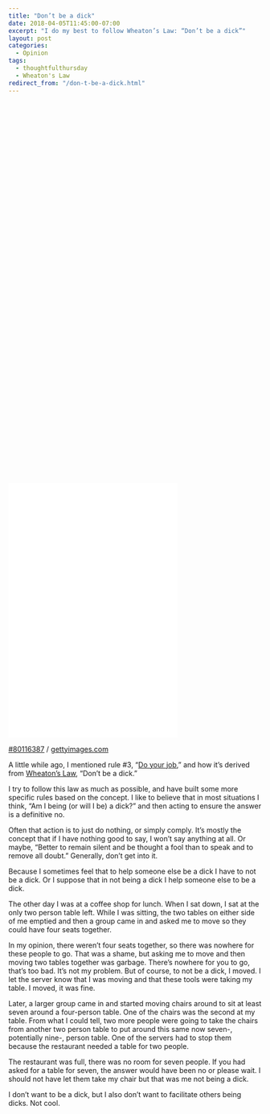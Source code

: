 ```yaml
---
title: "Don’t be a dick"
date: 2018-04-05T11:45:00-07:00
excerpt: "I do my best to follow Wheaton’s Law: “Don’t be a dick”"
layout: post
categories:
  - Opinion
tags:
  - thoughtfulthursday
  - Wheaton's Law
redirect_from: "/don-t-be-a-dick.html"
---
```

<div class="getty embed image alignright"><div style="padding:150.4451% 0 0 0"><iframe src="//embed.gettyimages.com/embed/80116387?et=1G4wyw8vSRV2iyvtZWwBWg&tld=ca&sig=XBbQvxNBR3_EB9o6q-TQ0o-I-OwShQqn4dUjUO3eDco=&caption=true&ver=1" scrolling="no" frameborder="0" width="337" height="507"></iframe></div>
  <p>
  <a href="https://www.gettyimages.com/detail/80116387" target="_blank" rel="noopener noreferrer">#80116387</a> /
  <a href="https://www.gettyimages.com" target="_blank" rel="noopener noreferrer">gettyimages.com</a>
  </p>
</div>

A little while ago, I mentioned rule #3, “[Do your job](/do-your-job.html),” and how it’s derived from [Wheaton’s Law](https://youtu.be/HqZZGVLvk8Y?t=19m49s), “Don’t be a dick.”

I try to follow this law as much as possible, and have built some more specific rules based on the concept. I like to believe that in most situations I think, “Am I being (or will I be) a dick?” and then acting to ensure the answer is a definitive no.

Often that action is to just do nothing, or simply comply. It’s mostly the concept that if I have nothing good to say, I won’t say anything at all. Or maybe, “Better to remain silent and be thought a fool than to speak and to remove all doubt.” Generally, don’t get into it.

Because I sometimes feel that to help someone else be a dick I have to not be a dick. Or I suppose that in not being a dick I help someone else to be a dick.

The other day I was at a coffee shop for lunch. When I sat down, I sat at the only two person table left. While I was sitting, the two tables on either side of me emptied and then a group came in and asked me to move so they could have four seats together.

In my opinion, there weren’t four seats together, so there was nowhere for these people to go. That was a shame, but asking me to move and then moving two tables together was garbage. There’s nowhere for you to go, that’s too bad. It’s not my problem. But of course, to not be a dick, I moved. I let the server know that I was moving and that these tools were taking my table. I moved, it was fine.

Later, a larger group came in and started moving chairs around to sit at least seven around a four-person table. One of the chairs was the second at my table. From what I could tell, two more people were going to take the chairs from another two person table to put around this same now seven-, potentially nine-, person table. One of the servers had to stop them because the restaurant needed a table for two people.

The restaurant was full, there was no room for seven people. If you had asked for a table for seven, the answer would have been no or please wait. I should not have let them take my chair but that was me not being a dick.

I don’t want to be a dick, but I also don’t want to facilitate others being dicks. Not cool.
